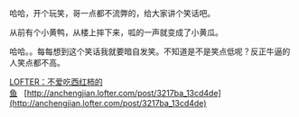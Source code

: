 哈哈，开个玩笑，哥一点都不流弊的，给大家讲个笑话吧。

从前有个小黄鸭，从楼上摔下来，呱的一声就变成了小黄瓜。

哈哈。。每每想到这个笑话我就要暗自发笑。不知道是不是笑点低呢？反正牛逼的人笑点都不高。

[LOFTER：不爱吃西红柿的鱼](http://anchengjian.lofter.com)&nbsp;&nbsp;&nbsp;[http://anchengjian.lofter.com/post/3217ba_13cd4de](http://anchengjian.lofter.com/post/3217ba_13cd4de)